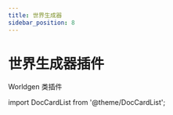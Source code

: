 ```yaml
---
title: 世界生成器
sidebar_position: 8
---
```


# 世界生成器插件

Worldgen 类插件

import DocCardList from '@theme/DocCardList';

<DocCardList />

